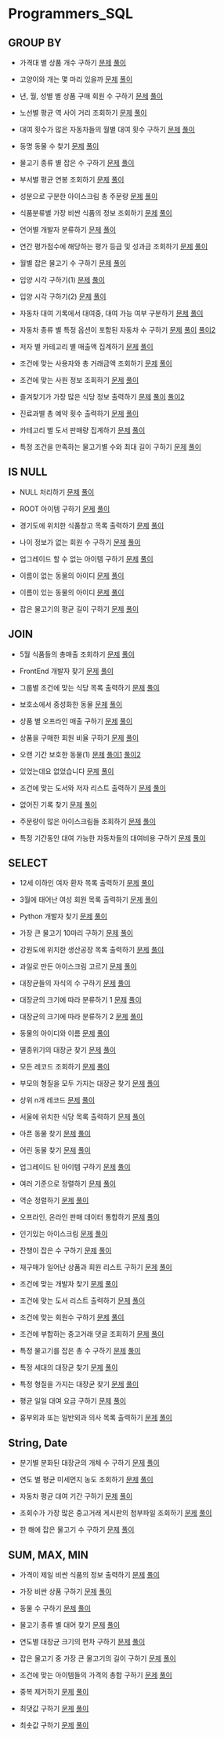 # Programmers_SQL
## GROUP BY
- 가격대 별 상품 개수 구하기
[문제](https://school.programmers.co.kr/learn/courses/30/lessons/131530)
[풀이](https://github.com/Ju0s/Programmers_SQL/blob/main/%EA%B0%80%EA%B2%A9%EB%8C%80%20%EB%B3%84%20%EC%83%81%ED%92%88%20%EA%B0%9C%EC%88%98%20%EA%B5%AC%ED%95%98%EA%B8%B0.sql)

- 고양이와 개는 몇 마리 있을까
[문제](https://school.programmers.co.kr/learn/courses/30/lessons/59040)
[풀이](https://github.com/Ju0s/Programmers_SQL/blob/main/%EA%B3%A0%EC%96%91%EC%9D%B4%EC%99%80%20%EA%B0%9C%EB%8A%94%20%EB%AA%87%20%EB%A7%88%EB%A6%AC%20%EC%9E%88%EC%9D%84%EA%B9%8C.sql)

- 년, 월, 성별 별 상품 구매 회원 수 구하기
[문제](https://school.programmers.co.kr/learn/courses/30/lessons/131532)
[풀이](https://github.com/Ju0s/Programmers_SQL/blob/main/%EB%85%84%2C%20%EC%9B%94%2C%20%EC%84%B1%EB%B3%84%20%EB%B3%84%20%EC%83%81%ED%92%88%20%EA%B5%AC%EB%A7%A4%20%ED%9A%8C%EC%9B%90%20%EC%88%98%20%EA%B5%AC%ED%95%98%EA%B8%B0.sql)

- 노선별 평균 역 사이 거리 조회하기
[문제](https://school.programmers.co.kr/learn/courses/30/lessons/284531)
[풀이](https://github.com/Ju0s/Programmers_SQL/blob/main/%EB%85%B8%EC%84%A0%EB%B3%84%20%ED%8F%89%EA%B7%A0%20%EC%97%AD%20%EC%82%AC%EC%9D%B4%20%EA%B1%B0%EB%A6%AC%20%EC%A1%B0%ED%9A%8C%ED%95%98%EA%B8%B0.sql)

- 대여 횟수가 많은 자동차들의 월별 대여 횟수 구하기
[문제](https://school.programmers.co.kr/learn/courses/30/lessons/151139)
[풀이](https://github.com/Ju0s/Programmers_SQL/blob/main/%EB%8C%80%EC%97%AC%20%ED%9A%9F%EC%88%98%EA%B0%80%20%EB%A7%8E%EC%9D%80%20%EC%9E%90%EB%8F%99%EC%B0%A8%EB%93%A4%EC%9D%98%20%EC%9B%94%EB%B3%84%20%EB%8C%80%EC%97%AC%20%ED%9A%9F%EC%88%98%20%EA%B5%AC%ED%95%98%EA%B8%B0.sql)

- 동명 동물 수 찾기
[문제](https://school.programmers.co.kr/learn/courses/30/lessons/59041)
[풀이](https://github.com/Ju0s/Programmers_SQL/blob/main/%EB%8F%99%EB%AA%85%20%EB%8F%99%EB%AC%BC%20%EC%88%98%20%EC%B0%BE%EA%B8%B0.sql)

- 물고기 종류 별 잡은 수 구하기
[문제](https://school.programmers.co.kr/learn/courses/30/lessons/293257)
[풀이](https://github.com/Ju0s/Programmers_SQL/blob/main/%EB%AC%BC%EA%B3%A0%EA%B8%B0%20%EC%A2%85%EB%A5%98%20%EB%B3%84%20%EC%9E%A1%EC%9D%80%20%EC%88%98%20%EA%B5%AC%ED%95%98%EA%B8%B0.sql)

- 부서별 평균 연봉 조회하기
[문제](https://school.programmers.co.kr/learn/courses/30/lessons/284529)
[풀이](https://github.com/Ju0s/Programmers_SQL/blob/main/%EB%B6%80%EC%84%9C%EB%B3%84%20%ED%8F%89%EA%B7%A0%20%EC%97%B0%EB%B4%89%20%EC%A1%B0%ED%9A%8C%ED%95%98%EA%B8%B0.sql)

- 성분으로 구분한 아이스크림 총 주문량
[문제](https://school.programmers.co.kr/learn/courses/30/lessons/133026)
[풀이](https://github.com/Ju0s/Programmers_SQL/blob/main/%EC%84%B1%EB%B6%84%EC%9C%BC%EB%A1%9C%20%EA%B5%AC%EB%B6%84%ED%95%9C%20%EC%95%84%EC%9D%B4%EC%8A%A4%ED%81%AC%EB%A6%BC%20%EC%B4%9D%20%EC%A3%BC%EB%AC%B8%EB%9F%89.sql)

- 식품분류별 가장 비싼 식품의 정보 조회하기
[문제](https://school.programmers.co.kr/learn/courses/30/lessons/131116)
[풀이](https://github.com/Ju0s/Programmers_SQL/blob/main/%EC%8B%9D%ED%92%88%EB%B6%84%EB%A5%98%EB%B3%84%20%EA%B0%80%EC%9E%A5%20%EB%B9%84%EC%8B%BC%20%EC%8B%9D%ED%92%88%EC%9D%98%20%EC%A0%95%EB%B3%B4%20%EC%A1%B0%ED%9A%8C%ED%95%98%EA%B8%B0.sql)

- 언어별 개발자 분류하기
[문제](https://school.programmers.co.kr/learn/courses/30/lessons/276036)
[풀이](https://github.com/Ju0s/Programmers_SQL/blob/main/%EC%96%B8%EC%96%B4%EB%B3%84%20%EA%B0%9C%EB%B0%9C%EC%9E%90%20%EB%B6%84%EB%A5%98%ED%95%98%EA%B8%B0.sql)

- 연간 평가점수에 해당하는 평가 등급 및 성과금 조회하기
[문제](https://school.programmers.co.kr/learn/courses/30/lessons/284528)
[풀이](https://github.com/Ju0s/Programmers_SQL/blob/main/%EC%97%B0%EA%B0%84%20%ED%8F%89%EA%B0%80%EC%A0%90%EC%88%98%EC%97%90%20%ED%95%B4%EB%8B%B9%ED%95%98%EB%8A%94%20%ED%8F%89%EA%B0%80%20%EB%93%B1%EA%B8%89%20%EB%B0%8F%20%EC%84%B1%EA%B3%BC%EA%B8%88%20%EC%A1%B0%ED%9A%8C%ED%95%98%EA%B8%B0.sql)

- 월별 잡은 물고기 수 구하기
[문제](https://school.programmers.co.kr/learn/courses/30/lessons/293260)
[풀이](https://github.com/Ju0s/Programmers_SQL/blob/main/%EC%9B%94%EB%B3%84%20%EC%9E%A1%EC%9D%80%20%EB%AC%BC%EA%B3%A0%EA%B8%B0%20%EC%88%98%20%EA%B5%AC%ED%95%98%EA%B8%B0.sql)

- 입양 시각 구하기(1)
[문제](https://school.programmers.co.kr/learn/courses/30/lessons/59412)
[풀이](https://github.com/Ju0s/Programmers_SQL/blob/main/%EC%9E%85%EC%96%91%20%EC%8B%9C%EA%B0%81%20%EA%B5%AC%ED%95%98%EA%B8%B0(1).sql)

- 입양 시각 구하기(2)
[문제](https://school.programmers.co.kr/learn/courses/30/lessons/59413)
[풀이](https://github.com/Ju0s/Programmers_SQL/blob/main/%EC%9E%85%EC%96%91%20%EC%8B%9C%EA%B0%81%20%EA%B5%AC%ED%95%98%EA%B8%B0(2).sql)

- 자동차 대여 기록에서 대여중, 대여 가능 여부 구분하기
[문제](https://school.programmers.co.kr/learn/courses/30/lessons/157340)
[풀이](https://github.com/Ju0s/Programmers_SQL/blob/main/%EC%9E%90%EB%8F%99%EC%B0%A8%20%EB%8C%80%EC%97%AC%20%EA%B8%B0%EB%A1%9D%EC%97%90%EC%84%9C%20%EB%8C%80%EC%97%AC%EC%A4%91%2C%20%EB%8C%80%EC%97%AC%20%EA%B0%80%EB%8A%A5%20%EC%97%AC%EB%B6%80%20%EA%B5%AC%EB%B6%84%ED%95%98%EA%B8%B0.sql)

- 자동차 종류 별 특정 옵션이 포함된 자동차 수 구하기
[문제](https://school.programmers.co.kr/learn/courses/30/lessons/151137)
[풀이](https://github.com/Ju0s/Programmers_SQL/blob/main/%EC%9E%90%EB%8F%99%EC%B0%A8%20%EC%A2%85%EB%A5%98%20%EB%B3%84%20%ED%8A%B9%EC%A0%95%20%EC%98%B5%EC%85%98%EC%9D%B4%20%ED%8F%AC%ED%95%A8%EB%90%9C%20%EC%9E%90%EB%8F%99%EC%B0%A8%20%EC%88%98%20%EA%B5%AC%ED%95%98%EA%B8%B0.sql)
[풀이2](https://github.com/Ju0s/Programmers_SQL/blob/main/%EC%9E%90%EB%8F%99%EC%B0%A8%20%EC%A2%85%EB%A5%98%20%EB%B3%84%20%ED%8A%B9%EC%A0%95%20%EC%98%B5%EC%85%98%EC%9D%B4%20%ED%8F%AC%ED%95%A8%EB%90%9C%20%EC%9E%90%EB%8F%99%EC%B0%A8%20%EC%88%98%20%EA%B5%AC%ED%95%98%EA%B8%B0(2).sql)

- 저자 별 카테고리 별 매출액 집계하기
[문제](https://school.programmers.co.kr/learn/courses/30/lessons/144856)
[풀이](https://github.com/Ju0s/Programmers_SQL/blob/main/%EC%A0%80%EC%9E%90%20%EB%B3%84%20%EC%B9%B4%ED%85%8C%EA%B3%A0%EB%A6%AC%20%EB%B3%84%20%EB%A7%A4%EC%B6%9C%EC%95%A1%20%EC%A7%91%EA%B3%84%ED%95%98%EA%B8%B0.sql)

- 조건에 맞는 사용자와 총 거래금액 조회하기
[문제](https://school.programmers.co.kr/learn/courses/30/lessons/164668)
[풀이](https://github.com/Ju0s/Programmers_SQL/blob/main/%EC%A1%B0%EA%B1%B4%EC%97%90%20%EB%A7%9E%EB%8A%94%20%EC%82%AC%EC%9A%A9%EC%9E%90%EC%99%80%20%EC%B4%9D%20%EA%B1%B0%EB%9E%98%EA%B8%88%EC%95%A1%20%EC%A1%B0%ED%9A%8C%ED%95%98%EA%B8%B0.sql)

- 조건에 맞는 사원 정보 조회하기
[문제](https://school.programmers.co.kr/learn/courses/30/lessons/284527)
[풀이](https://github.com/Ju0s/Programmers_SQL/blob/main/%EC%A1%B0%EA%B1%B4%EC%97%90%20%EB%A7%9E%EB%8A%94%20%EC%82%AC%EC%9B%90%20%EC%A0%95%EB%B3%B4%20%EC%A1%B0%ED%9A%8C%ED%95%98%EA%B8%B0.sql)

- 즐겨찾기가 가장 많은 식당 정보 출력하기
[문제](https://school.programmers.co.kr/learn/courses/30/lessons/131123)
[풀이](https://github.com/Ju0s/Programmers_SQL/blob/main/%EC%A6%90%EA%B2%A8%EC%B0%BE%EA%B8%B0%EA%B0%80%20%EA%B0%80%EC%9E%A5%20%EB%A7%8E%EC%9D%80%20%EC%8B%9D%EB%8B%B9%20%EC%A0%95%EB%B3%B4%20%EC%B6%9C%EB%A0%A5%ED%95%98%EA%B8%B0.sql)
[풀이2](https://github.com/Ju0s/Programmers_SQL/blob/main/%EC%A6%90%EA%B2%A8%EC%B0%BE%EA%B8%B0%EA%B0%80%20%EA%B0%80%EC%9E%A5%20%EB%A7%8E%EC%9D%80%20%EC%8B%9D%EB%8B%B9%20%EC%A0%95%EB%B3%B4%20%EC%B6%9C%EB%A0%A5%ED%95%98%EA%B8%B0(2).sql)

- 진료과별 총 예약 횟수 출력하기
[문제](https://school.programmers.co.kr/learn/courses/30/lessons/132202)
[풀이](https://github.com/Ju0s/Programmers_SQL/blob/main/%EC%A7%84%EB%A3%8C%EA%B3%BC%EB%B3%84%20%EC%B4%9D%20%EC%98%88%EC%95%BD%20%ED%9A%9F%EC%88%98%20%EC%B6%9C%EB%A0%A5%ED%95%98%EA%B8%B0.sql)

- 카테고리 별 도서 판매량 집계하기
[문제](https://school.programmers.co.kr/learn/courses/30/lessons/144855)
[풀이](https://github.com/Ju0s/Programmers_SQL/blob/main/%EC%B9%B4%ED%85%8C%EA%B3%A0%EB%A6%AC%20%EB%B3%84%20%EB%8F%84%EC%84%9C%20%ED%8C%90%EB%A7%A4%EB%9F%89%20%EC%A7%91%EA%B3%84%ED%95%98%EA%B8%B0.sql)

- 특정 조건을 만족하는 물고기별 수와 최대 길이 구하기
[문제](https://school.programmers.co.kr/learn/courses/30/lessons/298519)
[풀이](https://github.com/Ju0s/Programmers_SQL/blob/main/%ED%8A%B9%EC%A0%95%20%EC%A1%B0%EA%B1%B4%EC%9D%84%20%EB%A7%8C%EC%A1%B1%ED%95%98%EB%8A%94%20%EB%AC%BC%EA%B3%A0%EA%B8%B0%EB%B3%84%20%EC%88%98%EC%99%80%20%EC%B5%9C%EB%8C%80%20%EA%B8%B8%EC%9D%B4%20%EA%B5%AC%ED%95%98%EA%B8%B0.sql)

## IS NULL
- NULL 처리하기
[문제](https://school.programmers.co.kr/learn/courses/30/lessons/59410)
[풀이](https://github.com/Ju0s/Programmers_SQL/blob/main/NULL%20%EC%B2%98%EB%A6%AC%ED%95%98%EA%B8%B0.sql)

- ROOT 아이템 구하기
[문제](https://school.programmers.co.kr/learn/courses/30/lessons/273710)
[풀이](https://github.com/Ju0s/Programmers_SQL/blob/main/ROOT%20%EC%95%84%EC%9D%B4%ED%85%9C%20%EA%B5%AC%ED%95%98%EA%B8%B0.sql)

- 경기도에 위치한 식품창고 목록 출력하기
[문제](https://school.programmers.co.kr/learn/courses/30/lessons/131114)
[풀이](https://github.com/Ju0s/Programmers_SQL/blob/main/%EA%B2%BD%EA%B8%B0%EB%8F%84%EC%97%90%20%EC%9C%84%EC%B9%98%ED%95%9C%20%EC%8B%9D%ED%92%88%EC%B0%BD%EA%B3%A0%20%EB%AA%A9%EB%A1%9D%20%EC%B6%9C%EB%A0%A5%ED%95%98%EA%B8%B0.sql)

- 나이 정보가 없는 회원 수 구하기
[문제](https://school.programmers.co.kr/learn/courses/30/lessons/131528)
[풀이](https://github.com/Ju0s/Programmers_SQL/blob/main/%EB%82%98%EC%9D%B4%20%EC%A0%95%EB%B3%B4%EA%B0%80%20%EC%97%86%EB%8A%94%20%ED%9A%8C%EC%9B%90%20%EC%88%98%20%EA%B5%AC%ED%95%98%EA%B8%B0.sql)

- 업그레이드 할 수 없는 아이템 구하기
[문제](https://school.programmers.co.kr/learn/courses/30/lessons/273712)
[풀이](https://github.com/Ju0s/Programmers_SQL/blob/main/%EC%97%85%EA%B7%B8%EB%A0%88%EC%9D%B4%EB%93%9C%20%ED%95%A0%20%EC%88%98%20%EC%97%86%EB%8A%94%20%EC%95%84%EC%9D%B4%ED%85%9C%20%EA%B5%AC%ED%95%98%EA%B8%B0.sql)

- 이름이 없는 동물의 아이디
[문제](https://school.programmers.co.kr/learn/courses/30/lessons/59039)
[풀이](https://github.com/Ju0s/Programmers_SQL/blob/main/%EC%9D%B4%EB%A6%84%EC%9D%B4%20%EC%97%86%EB%8A%94%20%EB%8F%99%EB%AC%BC%EC%9D%98%20%EC%95%84%EC%9D%B4%EB%94%94.sql)

- 이름이 있는 동물의 아이디
[문제](https://school.programmers.co.kr/learn/courses/30/lessons/59407)
[풀이](https://github.com/Ju0s/Programmers_SQL/blob/main/%EC%9D%B4%EB%A6%84%EC%9D%B4%20%EC%9E%88%EB%8A%94%20%EB%8F%99%EB%AC%BC%EC%9D%98%20%EC%95%84%EC%9D%B4%EB%94%94.sql)

- 잡은 물고기의 평균 길이 구하기
[문제](https://school.programmers.co.kr/learn/courses/30/lessons/293259)
[풀이](https://github.com/Ju0s/Programmers_SQL/blob/main/%EC%9E%A1%EC%9D%80%20%EB%AC%BC%EA%B3%A0%EA%B8%B0%EC%9D%98%20%ED%8F%89%EA%B7%A0%20%EA%B8%B8%EC%9D%B4%20%EA%B5%AC%ED%95%98%EA%B8%B0.sql)

## JOIN
- 5월 식품들의 총매출 조회하기
[문제](https://school.programmers.co.kr/learn/courses/30/lessons/131117)
[풀이](https://github.com/Ju0s/Programmers_SQL/blob/main/5%EC%9B%94%20%EC%8B%9D%ED%92%88%EB%93%A4%EC%9D%98%20%EC%B4%9D%EB%A7%A4%EC%B6%9C%20%EC%A1%B0%ED%9A%8C%ED%95%98%EA%B8%B0.sql)

- FrontEnd 개발자 찾기
[문제](https://school.programmers.co.kr/learn/courses/30/lessons/276035)
[풀이](https://github.com/Ju0s/Programmers_SQL/blob/main/FrontEnd%20%EA%B0%9C%EB%B0%9C%EC%9E%90%20%EC%B0%BE%EA%B8%B0.sql)

- 그룹별 조건에 맞는 식당 목록 출력하기
[문제](https://school.programmers.co.kr/learn/courses/30/lessons/131124)
[풀이](https://github.com/Ju0s/Programmers_SQL/tree/main)

- 보호소에서 중성화한 동물
[문제](https://school.programmers.co.kr/learn/courses/30/lessons/59045#fn10)
[풀이](https://github.com/Ju0s/Programmers_SQL/blob/main/%EB%B3%B4%ED%98%B8%EC%86%8C%EC%97%90%EC%84%9C%20%EC%A4%91%EC%84%B1%ED%99%94%ED%95%9C%20%EB%8F%99%EB%AC%BC.sql)

- 상품 별 오프라인 매출 구하기
[문제](https://school.programmers.co.kr/learn/courses/30/lessons/131533)
[풀이](https://github.com/Ju0s/Programmers_SQL/blob/main/%EC%83%81%ED%92%88%20%EB%B3%84%20%EC%98%A4%ED%94%84%EB%9D%BC%EC%9D%B8%20%EB%A7%A4%EC%B6%9C%20%EA%B5%AC%ED%95%98%EA%B8%B0.sql)

- 상품을 구매한 회원 비율 구하기
[문제](https://school.programmers.co.kr/learn/courses/30/lessons/131534)
[풀이](https://github.com/Ju0s/Programmers_SQL/blob/main/%EC%83%81%ED%92%88%EC%9D%84%20%EA%B5%AC%EB%A7%A4%ED%95%9C%20%ED%9A%8C%EC%9B%90%20%EB%B9%84%EC%9C%A8%20%EA%B5%AC%ED%95%98%EA%B8%B0.sql)

- 오랜 기간 보호한 동물(1)
[문제](https://school.programmers.co.kr/learn/courses/30/lessons/59044)
[풀이1](https://github.com/Ju0s/Programmers_SQL/blob/main/%EC%98%A4%EB%9E%9C%20%EA%B8%B0%EA%B0%84%20%EB%B3%B4%ED%98%B8%ED%95%9C%20%EB%8F%99%EB%AC%BC(1).sql)
[풀이2](https://github.com/Ju0s/Programmers_SQL/blob/main/%EC%98%A4%EB%9E%9C%20%EA%B8%B0%EA%B0%84%20%EB%B3%B4%ED%98%B8%ED%95%9C%20%EB%8F%99%EB%AC%BC(1)%20(2).sql)

- 있었는데요 없었습니다
[문제](https://school.programmers.co.kr/learn/courses/30/lessons/59043)
[풀이](https://github.com/Ju0s/Programmers_SQL/blob/main/%EC%9E%88%EC%97%88%EB%8A%94%EB%8D%B0%EC%9A%94%20%EC%97%86%EC%97%88%EC%8A%B5%EB%8B%88%EB%8B%A4.sql)

- 조건에 맞는 도서와 저자 리스트 출력하기
[문제](https://school.programmers.co.kr/learn/courses/30/lessons/144854)
[풀이](https://github.com/Ju0s/Programmers_SQL/blob/main/%EC%A1%B0%EA%B1%B4%EC%97%90%20%EB%A7%9E%EB%8A%94%20%EB%8F%84%EC%84%9C%EC%99%80%20%EC%A0%80%EC%9E%90%20%EB%A6%AC%EC%8A%A4%ED%8A%B8%20%EC%B6%9C%EB%A0%A5%ED%95%98%EA%B8%B0.sql)

- 없어진 기록 찾기
[문제](https://school.programmers.co.kr/learn/courses/30/lessons/59042)
[풀이](https://github.com/Ju0s/Programmers_SQL/blob/main/%EC%97%86%EC%96%B4%EC%A7%84%20%EA%B8%B0%EB%A1%9D%20%EC%B0%BE%EA%B8%B0.sql)

- 주문량이 많은 아이스크림들 조회하기
[문제](https://school.programmers.co.kr/learn/courses/30/lessons/133027)
[풀이](https://github.com/Ju0s/Programmers_SQL/blob/main/%EC%A3%BC%EB%AC%B8%EB%9F%89%EC%9D%B4%20%EB%A7%8E%EC%9D%80%20%EC%95%84%EC%9D%B4%EC%8A%A4%ED%81%AC%EB%A6%BC%EB%93%A4%20%EC%A1%B0%ED%9A%8C%ED%95%98%EA%B8%B0.sql)

- 특정 기간동안 대여 가능한 자동차들의 대여비용 구하기
[문제](https://school.programmers.co.kr/learn/courses/30/lessons/157339)
[풀이](https://github.com/Ju0s/Programmers_SQL/blob/main/%ED%8A%B9%EC%A0%95%20%EA%B8%B0%EA%B0%84%EB%8F%99%EC%95%88%20%EB%8C%80%EC%97%AC%20%EA%B0%80%EB%8A%A5%ED%95%9C%20%EC%9E%90%EB%8F%99%EC%B0%A8%EB%93%A4%EC%9D%98%20%EB%8C%80%EC%97%AC%EB%B9%84%EC%9A%A9%20%EA%B5%AC%ED%95%98%EA%B8%B0.sql)

## SELECT
- 12세 이하인 여자 환자 목록 출력하기
[문제](https://school.programmers.co.kr/learn/courses/30/lessons/132201)
[풀이](https://github.com/Ju0s/Programmers_SQL/blob/main/12%EC%84%B8%20%EC%9D%B4%ED%95%98%EC%9D%B8%20%EC%97%AC%EC%9E%90%20%ED%99%98%EC%9E%90%20%EB%AA%A9%EB%A1%9D%20%EC%B6%9C%EB%A0%A5%ED%95%98%EA%B8%B0.sql)

- 3월에 태어난 여성 회원 목록 출력하기
[문제](https://school.programmers.co.kr/learn/courses/30/lessons/131120)
[풀이](https://github.com/Ju0s/Programmers_SQL/blob/main/3%EC%9B%94%EC%97%90%20%ED%83%9C%EC%96%B4%EB%82%9C%20%EC%97%AC%EC%84%B1%20%ED%9A%8C%EC%9B%90%20%EB%AA%A9%EB%A1%9D%20%EC%B6%9C%EB%A0%A5%ED%95%98%EA%B8%B0.sql)

- Python 개발자 찾기
[문제](https://school.programmers.co.kr/learn/courses/30/lessons/276013)
[풀이](https://github.com/Ju0s/Programmers_SQL/blob/main/Python%20%EA%B0%9C%EB%B0%9C%EC%9E%90%20%EC%B0%BE%EA%B8%B0.sql)

- 가장 큰 물고기 10마리 구하기
[문제](https://school.programmers.co.kr/learn/courses/30/lessons/298517)
[풀이](https://github.com/Ju0s/Programmers_SQL/blob/main/%EA%B0%80%EC%9E%A5%20%ED%81%B0%20%EB%AC%BC%EA%B3%A0%EA%B8%B0%2010%EB%A7%88%EB%A6%AC%20%EA%B5%AC%ED%95%98%EA%B8%B0.sql)

- 강원도에 위치한 생산공장 목록 출력하기
[문제](https://school.programmers.co.kr/learn/courses/30/lessons/131112)
[풀이](https://github.com/Ju0s/Programmers_SQL/blob/main/%EA%B0%95%EC%9B%90%EB%8F%84%EC%97%90%20%EC%9C%84%EC%B9%98%ED%95%9C%20%EC%83%9D%EC%82%B0%EA%B3%B5%EC%9E%A5%20%EB%AA%A9%EB%A1%9D%20%EC%B6%9C%EB%A0%A5%ED%95%98%EA%B8%B0.sql)

- 과일로 만든 아이스크림 고르기
[문제](https://school.programmers.co.kr/learn/courses/30/lessons/133025)
[풀이](https://github.com/Ju0s/Programmers_SQL/blob/main/%EA%B3%BC%EC%9D%BC%EB%A1%9C%20%EB%A7%8C%EB%93%A0%20%EC%95%84%EC%9D%B4%EC%8A%A4%ED%81%AC%EB%A6%BC%20%EA%B3%A0%EB%A5%B4%EA%B8%B0.sql)

- 대장균들의 자식의 수 구하기
[문제](https://school.programmers.co.kr/learn/courses/30/lessons/299305)
[풀이](https://github.com/Ju0s/Programmers_SQL/blob/main/%EB%8C%80%EC%9E%A5%EA%B7%A0%EB%93%A4%EC%9D%98%20%EC%9E%90%EC%8B%9D%EC%9D%98%20%EC%88%98%20%EA%B5%AC%ED%95%98%EA%B8%B0.sql)

- 대장균의 크기에 따라 분류하기 1
[문제](https://school.programmers.co.kr/learn/courses/30/lessons/299307)
[풀이](https://github.com/Ju0s/Programmers_SQL/blob/main/%EB%8C%80%EC%9E%A5%EA%B7%A0%EC%9D%98%20%ED%81%AC%EA%B8%B0%EC%97%90%20%EB%94%B0%EB%9D%BC%20%EB%B6%84%EB%A5%98%ED%95%98%EA%B8%B0%201.sql)

- 대장균의 크기에 따라 분류하기 2
[문제](https://school.programmers.co.kr/learn/courses/30/lessons/301649)
[풀이](https://github.com/Ju0s/Programmers_SQL/blob/main/%EB%8C%80%EC%9E%A5%EA%B7%A0%EC%9D%98%20%ED%81%AC%EA%B8%B0%EC%97%90%20%EB%94%B0%EB%9D%BC%20%EB%B6%84%EB%A5%98%ED%95%98%EA%B8%B0%202.sql)

- 동물의 아이디와 이름
[문제](https://school.programmers.co.kr/learn/courses/30/lessons/59403)
[풀이](https://github.com/Ju0s/Programmers_SQL/blob/main/%EB%8F%99%EB%AC%BC%EC%9D%98%20%EC%95%84%EC%9D%B4%EB%94%94%EC%99%80%20%EC%9D%B4%EB%A6%84.sql)

- 멸종위기의 대장균 찾기
[문제](https://school.programmers.co.kr/learn/courses/30/lessons/301651)
[풀이](https://github.com/Ju0s/Programmers_SQL/blob/main/%EB%A9%B8%EC%A2%85%EC%9C%84%EA%B8%B0%EC%9D%98%20%EB%8C%80%EC%9E%A5%EA%B7%A0%20%EC%B0%BE%EA%B8%B0.sql)

- 모든 레코드 조회하기
[문제](https://school.programmers.co.kr/learn/courses/30/lessons/59034)
[풀이](https://github.com/Ju0s/Programmers_SQL/tree/main)

- 부모의 형질을 모두 가지는 대장균 찾기
[문제](https://school.programmers.co.kr/learn/courses/30/lessons/301647)
[풀이](https://github.com/Ju0s/Programmers_SQL/blob/main/%EB%B6%80%EB%AA%A8%EC%9D%98%20%ED%98%95%EC%A7%88%EC%9D%84%20%EB%AA%A8%EB%91%90%20%EA%B0%80%EC%A7%80%EB%8A%94%20%EB%8C%80%EC%9E%A5%EA%B7%A0%20%EC%B0%BE%EA%B8%B0.sql)

- 상위 n개 레코드
[문제](https://school.programmers.co.kr/learn/courses/30/lessons/59405)
[풀이](https://github.com/Ju0s/Programmers_SQL/blob/main/%EC%83%81%EC%9C%84%20n%EA%B0%9C%20%EB%A0%88%EC%BD%94%EB%93%9C.sql)

- 서울에 위치한 식당 목록 출력하기
[문제](https://school.programmers.co.kr/learn/courses/30/lessons/131118)
[풀이](https://github.com/Ju0s/Programmers_SQL/blob/main/%EC%84%9C%EC%9A%B8%EC%97%90%20%EC%9C%84%EC%B9%98%ED%95%9C%20%EC%8B%9D%EB%8B%B9%20%EB%AA%A9%EB%A1%9D%20%EC%B6%9C%EB%A0%A5%ED%95%98%EA%B8%B0.sql)

- 아픈 동물 찾기
[문제](https://school.programmers.co.kr/learn/courses/30/lessons/59036)
[풀이](https://github.com/Ju0s/Programmers_SQL/blob/main/%EC%95%84%ED%94%88%20%EB%8F%99%EB%AC%BC%20%EC%B0%BE%EA%B8%B0.sql)

- 어린 동물 찾기
[문제](https://school.programmers.co.kr/learn/courses/30/lessons/59037#fn1)
[풀이](https://github.com/Ju0s/Programmers_SQL/blob/main/%EC%96%B4%EB%A6%B0%20%EB%8F%99%EB%AC%BC%20%EC%B0%BE%EA%B8%B0.sql)

- 업그레이드 된 아이템 구하기
[문제](https://school.programmers.co.kr/learn/courses/30/lessons/273711)
[풀이](https://github.com/Ju0s/Programmers_SQL/blob/main/%EC%97%85%EA%B7%B8%EB%A0%88%EC%9D%B4%EB%93%9C%20%EB%90%9C%20%EC%95%84%EC%9D%B4%ED%85%9C%20%EA%B5%AC%ED%95%98%EA%B8%B0.sql)

- 여러 기준으로 정렬하기
[문제](https://school.programmers.co.kr/learn/courses/30/lessons/59404)
[풀이](https://github.com/Ju0s/Programmers_SQL/blob/main/%EC%97%AC%EB%9F%AC%20%EA%B8%B0%EC%A4%80%EC%9C%BC%EB%A1%9C%20%EC%A0%95%EB%A0%AC%ED%95%98%EA%B8%B0.sql)

- 역순 정렬하기
[문제](https://school.programmers.co.kr/learn/courses/30/lessons/59035)
[풀이](https://github.com/Ju0s/Programmers_SQL/blob/main/%EC%97%AD%EC%88%9C%20%EC%A0%95%EB%A0%AC%ED%95%98%EA%B8%B0.sql)

- 오프라인, 온라인 판매 데이터 통합하기
[문제](https://school.programmers.co.kr/learn/courses/30/lessons/131537)
[풀이](https://github.com/Ju0s/Programmers_SQL/blob/main/%EC%98%A4%ED%94%84%EB%9D%BC%EC%9D%B8%26%EC%98%A8%EB%9D%BC%EC%9D%B8%20%ED%8C%90%EB%A7%A4%20%EB%8D%B0%EC%9D%B4%ED%84%B0%20%ED%86%B5%ED%95%A9%ED%95%98%EA%B8%B0.sql)

- 인기있는 아이스크림
[문제](https://school.programmers.co.kr/learn/courses/30/lessons/133024)
[풀이](https://github.com/Ju0s/Programmers_SQL/blob/main/%EC%9D%B8%EA%B8%B0%EC%9E%88%EB%8A%94%20%EC%95%84%EC%9D%B4%EC%8A%A4%ED%81%AC%EB%A6%BC.sql)

- 잔챙이 잡은 수 구하기
[문제](https://school.programmers.co.kr/learn/courses/30/lessons/293258)
[풀이](https://github.com/Ju0s/Programmers_SQL/blob/main/%EC%9E%94%EC%B1%99%EC%9D%B4%20%EC%9E%A1%EC%9D%80%20%EC%88%98%20%EA%B5%AC%ED%95%98%EA%B8%B0.sql)

- 재구매가 일어난 상품과 회원 리스트 구하기
[문제](https://school.programmers.co.kr/learn/courses/30/lessons/131536)
[풀이](https://github.com/Ju0s/Programmers_SQL/blob/main/%EC%9E%AC%EA%B5%AC%EB%A7%A4%EA%B0%80%20%EC%9D%BC%EC%96%B4%EB%82%9C%20%EC%83%81%ED%92%88%EA%B3%BC%20%ED%9A%8C%EC%9B%90%20%EB%A6%AC%EC%8A%A4%ED%8A%B8%20%EA%B5%AC%ED%95%98%EA%B8%B0.sql)

- 조건에 맞는 개발자 찾기
[문제](https://school.programmers.co.kr/learn/courses/30/lessons/276034)
[풀이](https://github.com/Ju0s/Programmers_SQL/blob/main/%EC%A1%B0%EA%B1%B4%EC%97%90%20%EB%A7%9E%EB%8A%94%20%EA%B0%9C%EB%B0%9C%EC%9E%90%20%EC%B0%BE%EA%B8%B0.sql)

- 조건에 맞는 도서 리스트 출력하기
[문제](https://school.programmers.co.kr/learn/courses/30/lessons/144853)
[풀이](https://github.com/Ju0s/Programmers_SQL/blob/main/%EC%A1%B0%EA%B1%B4%EC%97%90%20%EB%A7%9E%EB%8A%94%20%EB%8F%84%EC%84%9C%20%EB%A6%AC%EC%8A%A4%ED%8A%B8%20%EC%B6%9C%EB%A0%A5%ED%95%98%EA%B8%B0.sql)

- 조건에 맞는 회원수 구하기
[문제](https://school.programmers.co.kr/learn/courses/30/lessons/131535)
[풀이](https://github.com/Ju0s/Programmers_SQL/blob/main/%EC%A1%B0%EA%B1%B4%EC%97%90%20%EB%A7%9E%EB%8A%94%20%ED%9A%8C%EC%9B%90%EC%88%98%20%EA%B5%AC%ED%95%98%EA%B8%B0.sql)

- 조건에 부합하는 중고거래 댓글 조회하기
[문제](https://school.programmers.co.kr/learn/courses/30/lessons/164673)
[풀이](https://github.com/Ju0s/Programmers_SQL/blob/main/%EC%A1%B0%EA%B1%B4%EC%97%90%20%EB%B6%80%ED%95%A9%ED%95%98%EB%8A%94%20%EC%A4%91%EA%B3%A0%EA%B1%B0%EB%9E%98%20%EB%8C%93%EA%B8%80%20%EC%A1%B0%ED%9A%8C%ED%95%98%EA%B8%B0.sql)

- 특정 물고기를 잡은 총 수 구하기
[문제](https://school.programmers.co.kr/learn/courses/30/lessons/298518)
[풀이](https://github.com/Ju0s/Programmers_SQL/blob/main/%ED%8A%B9%EC%A0%95%20%EB%AC%BC%EA%B3%A0%EA%B8%B0%EB%A5%BC%20%EC%9E%A1%EC%9D%80%20%EC%B4%9D%20%EC%88%98%20%EA%B5%AC%ED%95%98%EA%B8%B0.sql)

- 특정 세대의 대장균 찾기
[문제](https://school.programmers.co.kr/learn/courses/30/lessons/301650)
[풀이](https://github.com/Ju0s/Programmers_SQL/blob/main/%ED%8A%B9%EC%A0%95%20%EC%84%B8%EB%8C%80%EC%9D%98%20%EB%8C%80%EC%9E%A5%EA%B7%A0%20%EC%B0%BE%EA%B8%B0.sql)

- 특정 형질을 가지는 대장균 찾기
[문제](https://school.programmers.co.kr/learn/courses/30/lessons/301646)
[풀이](https://github.com/Ju0s/Programmers_SQL/blob/main/%ED%8A%B9%EC%A0%95%20%ED%98%95%EC%A7%88%EC%9D%84%20%EA%B0%80%EC%A7%80%EB%8A%94%20%EB%8C%80%EC%9E%A5%EA%B7%A0%20%EC%B0%BE%EA%B8%B0.sql)

- 평균 일일 대여 요금 구하기
[문제](https://school.programmers.co.kr/learn/courses/30/lessons/151136)
[풀이](https://github.com/Ju0s/Programmers_SQL/blob/main/%ED%8F%89%EA%B7%A0%20%EC%9D%BC%EC%9D%BC%20%EB%8C%80%EC%97%AC%20%EC%9A%94%EA%B8%88%20%EA%B5%AC%ED%95%98%EA%B8%B0.sql)

- 흉부외과 또는 일반외과 의사 목록 출력하기
[문제](https://school.programmers.co.kr/learn/courses/30/lessons/132203)
[풀이](https://github.com/Ju0s/Programmers_SQL/blob/main/%ED%9D%89%EB%B6%80%EC%99%B8%EA%B3%BC%20%EB%98%90%EB%8A%94%20%EC%9D%BC%EB%B0%98%EC%99%B8%EA%B3%BC%20%EC%9D%98%EC%82%AC%20%EB%AA%A9%EB%A1%9D%20%EC%B6%9C%EB%A0%A5%ED%95%98%EA%B8%B0.sql)

## String, Date
- 분기별 분화된 대장균의 개체 수 구하기
[문제](https://school.programmers.co.kr/learn/courses/30/lessons/299308)
[풀이](https://github.com/Ju0s/Programmers_SQL/blob/main/%EB%B6%84%EA%B8%B0%EB%B3%84%20%EB%B6%84%ED%99%94%EB%90%9C%20%EB%8C%80%EC%9E%A5%EA%B7%A0%EC%9D%98%20%EA%B0%9C%EC%B2%B4%20%EC%88%98%20%EA%B5%AC%ED%95%98%EA%B8%B0.sql)

- 연도 별 평균 미세먼지 농도 조회하기
[문제](https://school.programmers.co.kr/learn/courses/30/lessons/284530)
[풀이](https://github.com/Ju0s/Programmers_SQL/blob/main/%EC%97%B0%EB%8F%84%20%EB%B3%84%20%ED%8F%89%EA%B7%A0%20%EB%AF%B8%EC%84%B8%EB%A8%BC%EC%A7%80%20%EB%86%8D%EB%8F%84%20%EC%A1%B0%ED%9A%8C%ED%95%98%EA%B8%B0.sql)

- 자동차 평균 대여 기간 구하기
[문제](https://school.programmers.co.kr/learn/courses/30/lessons/157342?language=mysql)
[풀이](https://github.com/Ju0s/Programmers_SQL/blob/main/%EC%9E%90%EB%8F%99%EC%B0%A8%20%ED%8F%89%EA%B7%A0%20%EB%8C%80%EC%97%AC%20%EA%B8%B0%EA%B0%84%20%EA%B5%AC%ED%95%98%EA%B8%B0.sql)

- 조회수가 가장 많은 중고거래 게시판의 첨부파일 조회하기
[문제](https://school.programmers.co.kr/learn/courses/30/lessons/164671)
[풀이](https://github.com/Ju0s/Programmers_SQL/blob/main/%EC%A1%B0%ED%9A%8C%EC%88%98%EA%B0%80%20%EA%B0%80%EC%9E%A5%20%EB%A7%8E%EC%9D%80%20%EC%A4%91%EA%B3%A0%EA%B1%B0%EB%9E%98%20%EA%B2%8C%EC%8B%9C%ED%8C%90%EC%9D%98%20%EC%B2%A8%EB%B6%80%ED%8C%8C%EC%9D%BC%20%EC%A1%B0%ED%9A%8C%ED%95%98%EA%B8%B0.sql)

- 한 해에 잡은 물고기 수 구하기
[문제](https://school.programmers.co.kr/learn/courses/30/lessons/298516)
[풀이](https://github.com/Ju0s/Programmers_SQL/blob/main/%ED%95%9C%20%ED%95%B4%EC%97%90%20%EC%9E%A1%EC%9D%80%20%EB%AC%BC%EA%B3%A0%EA%B8%B0%20%EC%88%98%20%EA%B5%AC%ED%95%98%EA%B8%B0.sql)

## SUM, MAX, MIN
- 가격이 제일 비싼 식품의 정보 출력하기
[문제](https://school.programmers.co.kr/learn/courses/30/lessons/131115)
[풀이](https://github.com/Ju0s/Programmers_SQL/blob/main/%EA%B0%80%EA%B2%A9%EC%9D%B4%20%EC%A0%9C%EC%9D%BC%20%EB%B9%84%EC%8B%BC%20%EC%8B%9D%ED%92%88%EC%9D%98%20%EC%A0%95%EB%B3%B4%20%EC%B6%9C%EB%A0%A5%ED%95%98%EA%B8%B0.sql)

- 가장 비싼 상품 구하기
[문제](https://school.programmers.co.kr/learn/courses/30/lessons/131697)
[풀이](https://github.com/Ju0s/Programmers_SQL/blob/main/%EA%B0%80%EC%9E%A5%20%EB%B9%84%EC%8B%BC%20%EC%83%81%ED%92%88%20%EA%B5%AC%ED%95%98%EA%B8%B0.sql)

- 동물 수 구하기
[문제](https://school.programmers.co.kr/learn/courses/30/lessons/59406)
[풀이](https://github.com/Ju0s/Programmers_SQL/blob/main/%EB%8F%99%EB%AC%BC%20%EC%88%98%20%EA%B5%AC%ED%95%98%EA%B8%B0.sql)

- 물고기 종류 별 대어 찾기
[문제](https://school.programmers.co.kr/learn/courses/30/lessons/293261)
[풀이](https://github.com/Ju0s/Programmers_SQL/blob/main/%EB%AC%BC%EA%B3%A0%EA%B8%B0%20%EC%A2%85%EB%A5%98%20%EB%B3%84%20%EB%8C%80%EC%96%B4%20%EC%B0%BE%EA%B8%B0.sql)

- 연도별 대장균 크기의 편차 구하기
[문제](https://school.programmers.co.kr/learn/courses/30/lessons/299310)
[풀이](https://github.com/Ju0s/Programmers_SQL/blob/main/%EC%97%B0%EB%8F%84%EB%B3%84%20%EB%8C%80%EC%9E%A5%EA%B7%A0%20%ED%81%AC%EA%B8%B0%EC%9D%98%20%ED%8E%B8%EC%B0%A8%20%EA%B5%AC%ED%95%98%EA%B8%B0.sql)

- 잡은 물고기 중 가장 큰 물고기의 길이 구하기
[문제](https://school.programmers.co.kr/learn/courses/30/lessons/298515)
[풀이](https://github.com/Ju0s/Programmers_SQL/blob/main/%EC%9E%A1%EC%9D%80%20%EB%AC%BC%EA%B3%A0%EA%B8%B0%20%EC%A4%91%20%EA%B0%80%EC%9E%A5%20%ED%81%B0%20%EB%AC%BC%EA%B3%A0%EA%B8%B0%EC%9D%98%20%EA%B8%B8%EC%9D%B4%20%EA%B5%AC%ED%95%98%EA%B8%B0.sql)

- 조건에 맞는 아이템들의 가격의 총합 구하기
[문제](https://school.programmers.co.kr/learn/courses/30/lessons/273709)
[풀이](https://github.com/Ju0s/Programmers_SQL/blob/main/%EC%A1%B0%EA%B1%B4%EC%97%90%20%EB%A7%9E%EB%8A%94%20%EC%95%84%EC%9D%B4%ED%85%9C%EB%93%A4%EC%9D%98%20%EA%B0%80%EA%B2%A9%EC%9D%98%20%EC%B4%9D%ED%95%A9%20%EA%B5%AC%ED%95%98%EA%B8%B0.sql)

- 중복 제거하기
[문제](https://school.programmers.co.kr/learn/courses/30/lessons/59408)
[풀이](https://github.com/Ju0s/Programmers_SQL/blob/main/%EC%A4%91%EB%B3%B5%20%EC%A0%9C%EA%B1%B0%ED%95%98%EA%B8%B0.sql)

- 최댓값 구하기
[문제](https://school.programmers.co.kr/learn/courses/30/lessons/59415)
[풀이](https://github.com/Ju0s/Programmers_SQL/blob/main/%EC%B5%9C%EB%8C%93%EA%B0%92%20%EA%B5%AC%ED%95%98%EA%B8%B0.sql)

- 최솟값 구하기
[문제](https://school.programmers.co.kr/learn/courses/30/lessons/59038)
[풀이](https://github.com/Ju0s/Programmers_SQL/blob/main/%EC%B5%9C%EC%86%9F%EA%B0%92%20%EA%B5%AC%ED%95%98%EA%B8%B0.sql)
